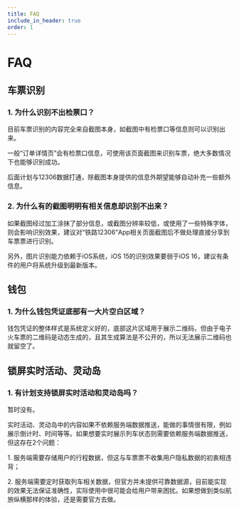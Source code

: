 ```yaml
---
title: FAQ
include_in_header: true
order: 1
---
```


# FAQ

## 车票识别

### 1. 为什么识别不出检票口？

目前车票识别的内容完全来自截图本身，如截图中有检票口等信息则可以识别出来。

一般“订单详情页”会有检票口信息，可使用该页面截图来识别车票，绝大多数情况下也能够识别成功。

后面计划与12306数据打通，除截图本身提供的信息外期望能够自动补充一些额外信息。

### 2. 为什么有的截图明明有相关信息却识别不出来？

如果截图经过加工涂抹了部分信息，或截图分辨率较低，或使用了一些特殊字体，则会影响识别效果，建议对“铁路12306”App相关页面截图后不做处理直接分享到车票票进行识别。

另外，图片识别能力依赖于iOS系统，iOS 15的识别效果要弱于iOS 16，建议有条件的用户将系统升级到最新版本。

## 钱包

### 1. 为什么钱包凭证底部有一大片空白区域？

钱包凭证的整体样式是系统定义好的，底部这片区域用于展示二维码，但由于电子火车票的二维码是动态生成的，且其生成算法是不公开的，所以无法展示二维码也就留空了。

## 锁屏实时活动、灵动岛

### 1. 有计划支持锁屏实时活动和灵动岛吗？

暂时没有。

实时活动、灵动岛中的内容如果不依赖服务端数据推送，能做的事情很有限，例如展示倒计时、时间等等。如果想要实时展示列车状态则需要依赖服务端数据推送，但这存在2个问题：

1\. 服务端需要存储用户的行程数据，但这与车票票不收集用户隐私数据的初衷相违背；

2\. 服务端需要定时获取列车相关数据，但官方并未提供可靠数据源，目前能实现的效果无法保证准确性，实际使用中很可能会给用户带来困扰。如果想做到类似航旅纵横那样的体验，还是需要官方去做。
